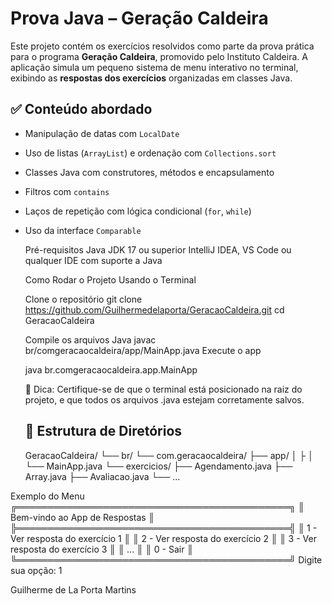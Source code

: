 # Prova Java – Geração Caldeira

Este projeto contém os exercícios resolvidos como parte da prova prática para o programa **Geração Caldeira**, promovido pelo Instituto Caldeira.
A aplicação simula um pequeno sistema de menu interativo no terminal, exibindo as **respostas dos exercícios** organizadas em classes Java.

## ✅ Conteúdo abordado

- Manipulação de datas com `LocalDate`
- Uso de listas (`ArrayList`) e ordenação com `Collections.sort`
- Classes Java com construtores, métodos e encapsulamento
- Filtros com `contains`
- Laços de repetição com lógica condicional (`for`, `while`)
- Uso da interface `Comparable`

  Pré-requisitos
  Java JDK 17 ou superior
  IntelliJ IDEA, VS Code ou qualquer IDE com suporte a Java

  Como Rodar o Projeto
  Usando o Terminal
  
  Clone o repositório
  git clone https://github.com/Guilhermedelaporta/GeracaoCaldeira.git
  cd GeracaoCaldeira

  Compile os arquivos Java
  javac br/comgeracaocaldeira/app/MainApp.java
  Execute o app

  java br.comgeracaocaldeira.app.MainApp

  📌 Dica: Certifique-se de que o terminal está posicionado na raiz do projeto, e que todos os arquivos .java estejam corretamente salvos.

  ## 📁 Estrutura de Diretórios
  GeracaoCaldeira/
  └── br/
      └── com.geracaocaldeira/
          ├── app/
          │   ├ 
          │   └── MainApp.java
          └── exercicios/
              ├── Agendamento.java
              ├── Array.java
              ├── Avaliacao.java
              └── ...

 Exemplo do Menu
╔════════════════════════════════════════════╗
║        Bem-vindo ao App de Respostas       ║
╠════════════════════════════════════════════╣
║ 1 - Ver resposta do exercício 1            ║
║ 2 - Ver resposta do exercício 2            ║
║ 3 - Ver resposta do exercício 3            ║
║ ...                                        ║
║ 0 - Sair                                   ║
╚════════════════════════════════════════════╝
Digite sua opção: 1

Guilherme de La Porta Martins  

